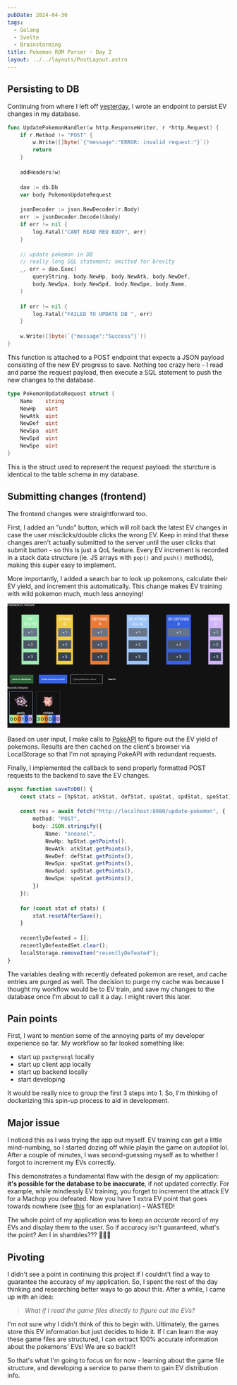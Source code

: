 ```yaml
---
pubDate: 2024-04-30
tags:
  - Golang
  - Svelte
  - Brainstorming
title: Pokemon ROM Parser - Day 2
layout: ../../layouts/PostLayout.astro
---
```


## Persisting to DB
Continuing from where I left off [yesterday](/posts/pokemon-rom-1), I wrote an endpoint to persist EV changes in my database. 

```go
func UpdatePokemonHandler(w http.ResponseWriter, r *http.Request) {
	if r.Method != "POST" {
		w.Write([]byte(`{"message":"ERROR: invalid request:"}`))
		return
	}

	addHeaders(w)

	dao := db.Db
	var body PokemonUpdateRequest

	jsonDecoder := json.NewDecoder(r.Body)
	err := jsonDecoder.Decode(&body)
	if err != nil {
		log.Fatal("CANT READ REQ BODY", err)
	}

	// update pokemon in DB
	// really long SQL statement; omitted for brevity
	_, err = dao.Exec(
		queryString, body.NewHp, body.NewAtk, body.NewDef,
		body.NewSpa, body.NewSpd, body.NewSpe, body.Name,
	)

	if err != nil {
		log.Fatal("FAILED TO UPDATE DB ", err)
	}

	w.Write([]byte(`{"message":"Success"}`))
}
```

This function is attached to a POST endpoint that expects a JSON payload consisting of the new EV progress to save. Nothing too crazy here - I read and parse the request payload, then execute a SQL statement to push the new changes to the database. 

```go
type PokemonUpdateRequest struct {
	Name	string
	NewHp	uint
	NewAtk	uint
	NewDef	uint
	NewSpa	uint
	NewSpd	uint
	NewSpe	uint
}
```

This is the struct used to represent the request payload: the sturcture is identical to the table schema in my database.

## Submitting changes (frontend)
The frontend changes were straightforward too.

First, I added an "undo" button, which will roll back the latest EV changes in case the user misclicks/double clicks the wrong EV. Keep in mind that these changes aren't actually submitted to the server until the user clicks that submit button - so this is just a QoL feature. Every EV increment is recorded in a stack data structure (ie. JS arrays with `pop()` and `push()` methods), making this super easy to implement. 

More importantly, I added a search bar to look up pokemons, calculate their EV yield, and increment this automatically. This change makes EV training with wild pokemon much, much less annoying!

![frontend screenshot](../../images/day2-frontend.png)

Based on user input, I make calls to [PokeAPI](https://pokeapi.co/) to figure out the EV yield of pokemons. Results are then cached on the client's browser via LocalStorage so that I'm not spraying PokeAPI with redundant requests.

Finally, I implemented the callback to send properly formatted POST requests to the backend to save the EV changes. 

```ts
async function saveToDB() {
	const stats = [hpStat, atkStat, defStat, spaStat, spdStat, speStat];

	const res = await fetch("http://localhost:8080/update-pokemon", {
		method: "POST",
		body: JSON.stringify({
			Name: "sneasel",
			NewHp: hpStat.getPoints(),
			NewAtk: atkStat.getPoints(),
			NewDef: defStat.getPoints(),
			NewSpa: spaStat.getPoints(),
			NewSpd: spdStat.getPoints(),
			NewSpe: speStat.getPoints(),
		})
	});

	for (const stat of stats) {
		stat.resetAfterSave();
	}

	recentlyDefeated = [];
	recentlyDefeatedSet.clear();
	localStorage.removeItem("recentlyDefeated");
}
```

The variables dealing with recently defeated pokemon are reset, and cache entries are purged as well. The decision to purge my cache was because I thought my workflow would be to EV train, and save my changes to the database once I'm about to call it a day. I might revert this later.

## Pain points
First, I want to mention some of the annoying parts of my developer experience so far. My workflow so far looked something like:
- start up `postgresql` locally
- start up client app locally
- start up backend locally
- start developing

It would be really nice to group the first 3 steps into 1. So, I'm thinking of dockerizing this spin-up process to aid in development.

## Major issue
I noticed this as I was trying the app out myself. EV training can get a little mind-numbing, so I started dozing off while playin the game on autopilot lol. After a couple of minutes, I was second-guessing myself as to whether I forgot to increment my EVs correctly.

This demonstrates a fundamental flaw with the design of my application: **it's possible for the database to be inaccurate**, if not updated correctly. For example, while mindlessly EV training, you forget to increment the attack EV for a Machop you defeated. Now you have 1 extra EV point that goes towards nowhere (see [this](https://dgkimm.com/posts/pokemon-rom-0#:~:text=Keeping%20an%20accurate%20record%20of%20these%20EV%20points%20is%20extremely%20important%2C%20since%20every%204%20EV%20points%20to%20a%20stat%20will%20contribute%20to%20%2B1%20in%20that%20stat.) for an explanation) - WASTED!

The whole point of my application was to keep an *accurate* record of my EVs and display them to the user. So if accuracy isn't guaranteed, what's the point? Am I in shambles??? 🥺🥺🥺

## Pivoting
I didn't see a point in continuing this project if I couldnt't find a way to guarantee the accuracy of my application. So, I spent the rest of the day thinking and researching better ways to go about this. After a while, I came up with an idea:

> *What if I read the game files directly to figure out the EVs?*

I'm not sure why I didn't think of this to begin with. Ultimately, the games store this EV information but just decides to hide it. If I can learn the way these game files are structured, I can extract 100% accurate information about the pokemons' EVs! We are so back!!!

So that's what I'm going to focus on for now - learning about the game file structure, and developing a service to parse them to gain EV distribution info.